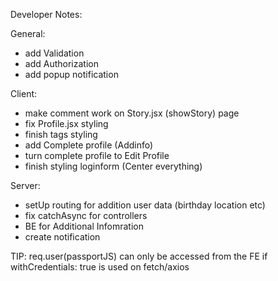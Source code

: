 Developer Notes:

General: 
- add Validation
- add Authorization
- add popup notification

Client:
- make comment work on Story.jsx (showStory) page
- fix Profile.jsx styling
- finish tags styling
- add Complete profile (Addinfo)
- turn complete profile to Edit Profile
- finish styling loginform (Center everything)

Server:
- setUp routing for addition user data (birthday location etc)
- fix catchAsync for controllers
- BE for Additional Infomration
- create notification

TIP:
req.user(passportJS) can only be accessed from the FE if withCredentials: true is used on fetch/axios

